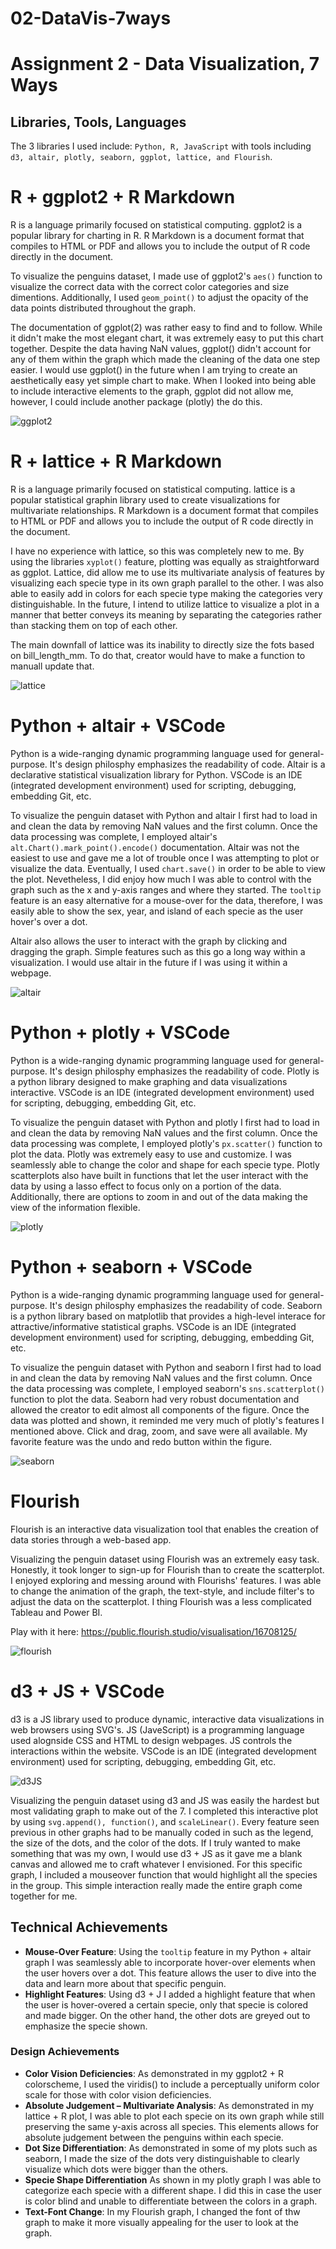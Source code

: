 # 02-DataVis-7ways

Assignment 2 - Data Visualization, 7 Ways  
===

Libraries, Tools, Languages
---
The 3 libraries I used include: `Python, R, JavaScript` with tools including `d3, altair, plotly, seaborn, ggplot, lattice, and Flourish`.

# R + ggplot2 + R Markdown

R is a language primarily focused on statistical computing.
ggplot2 is a popular library for charting in R.
R Markdown is a document format that compiles to HTML or PDF and allows you to include the output of R code directly in the document.

To visualize the penguins dataset, I made use of ggplot2's `aes()` function to visualize the correct data with the correct color categories and size dimentions. Additionally, I used `geom_point()` to adjust the opacity of the data points distributed throughout the graph. 

The documentation of ggplot(2) was rather easy to find and to follow. While it didn't make the most elegant chart, it was extremely easy to put this chart together. Despite the data having NaN values, ggplot() didn't account for any of them within the graph which made the cleaning of the data one step easier. I would use ggplot() in the future when I am trying to create an aesthetically easy yet simple chart to make. When I looked into being able to include interactive elements to the graph, ggplot did not allow me, however, I could include another package (plotly) the do this. 

![ggplot2](01R_ggplot/ggplot2.png)

# R + lattice + R Markdown
R is a language primarily focused on statistical computing.
lattice is a popular statistical graphin library used to create visualizations for multivariate relationships. 
R Markdown is a document format that compiles to HTML or PDF and allows you to include the output of R code directly in the document.

I have no experience with lattice, so this was completely new to me. By using the libraries `xyplot()` feature, plotting was equally as straightforward as ggplot. Lattice, did allow me to use its multivariate analysis of features by visualizing each specie type in its own graph parallel to the other. I was also able to easily add in colors for each specie type making the categories very distinguishable. In the future, I intend to utilize lattice to visualize a plot in a manner that better conveys its meaning by separating the categories rather than stacking them on top of each other.

The main downfall of lattice was its inability to directly size the fots based on bill_length_mm. To do that, creator would have to make a function to manuall update that.

![lattice](02R_lattice/lattice.png)

# Python + altair + VSCode
Python is a wide-ranging dynamic programming language used for general-purpose. It's design philosphy emphasizes the readability of code. 
Altair is a declarative statistical visualization library for Python.
VSCode is an IDE (integrated development environment) used for scripting, debugging, embedding Git, etc. 

To visualize the penguin dataset with Python and altair I first had to load in and clean the data by removing NaN values and the first column. Once the data processing was complete, I employed altair's `alt.Chart().mark_point().encode()` documentation. Altair was not the easiest to use and gave me a lot of trouble once I was attempting to plot or visualize the data. Eventually, I used `chart.save()` in order to be able to view the plot. Nevetheless, I did enjoy how much I was able to control with the graph such as the x and y-axis ranges and where they started. The `tooltip` feature is an easy alternative for a mouse-over for the data, therefore, I was easily able to show the sex, year, and island of each specie as the user hover's over a dot. 

Altair also allows the user to interact with the graph by clicking and dragging the graph. Simple features such as this go a long way within a visualization. I would use altair in the future if I was using it within a webpage. 

![altair](03Python_Altair/altair_python.png)

# Python + plotly + VSCode
Python is a wide-ranging dynamic programming language used for general-purpose. It's design philosphy emphasizes the readability of code. 
Plotly is a python library designed to make graphing and data visualizations interactive.
VSCode is an IDE (integrated development environment) used for scripting, debugging, embedding Git, etc. 

To visualize the penguin dataset with Python and plotly I first had to load in and clean the data by removing NaN values and the first column. Once the data processing was complete, I employed plotly's `px.scatter()` function to plot the data. Plotly was extremely easy to use and customize. I was seamlessly able to change the color and shape for each specie type. Plotly scatterplots also have built in functions that let the user interact with the data by using a lasso effect to focus only on a portion of the data. Additionally, there are options to zoom in and out of the data making the view of the information flexible. 

![plotly](04Python_plotly/plotly.png)

# Python + seaborn + VSCode
Python is a wide-ranging dynamic programming language used for general-purpose. It's design philosphy emphasizes the readability of code. 
Seaborn is a python library based on matplotlib that provides a high-level interace for attractive/informative statistical graphs. 
VSCode is an IDE (integrated development environment) used for scripting, debugging, embedding Git, etc. 

To visualize the penguin dataset with Python and seaborn I first had to load in and clean the data by removing NaN values and the first column. Once the data processing was complete, I employed seaborn's `sns.scatterplot()` function to plot the data. Seaborn had very robust documentation and allowed the creator to edit almost all components of the figure. Once the data was plotted and shown, it reminded me very much of plotly's features I mentioned above. Click and drag, zoom, and save were all available. My favorite feature was the undo and redo button within the figure. 

![seaborn](05Python_seaborn/seaborn.png)

# Flourish
Flourish is an interactive data visualization tool that enables the creation of data stories through a web-based app. 

Visualizing the penguin dataset using Flourish was an extremely easy task. Honestly, it took longer to sign-up for Flourish than to create the scatterplot. I enjoyed exploring and messing around with Flourishs' features. I was able to change the animation of the graph, the text-style, and include filter's to adjust the data on the scatterplot. I thing Flourish was a less complicated Tableau and Power BI.

Play with it here: https://public.flourish.studio/visualisation/16708125/

![flourish](06Flourish/Flourish.png)

# d3 + JS + VSCode
d3 is a JS library used to produce dynamic, interactive data visualizations in web browsers using SVG's.
JS (JaveScript) is a programming language used alognside CSS and HTML to design webpages. JS controls the interactions within the website. 
VSCode is an IDE (integrated development environment) used for scripting, debugging, embedding Git, etc. 

![d3JS](07D3_JS/d3js.png)

Visualizing the penguin dataset using d3 and JS was easily the hardest but most validating graph to make out of the 7. I completed this interactive plot by using `svg.append(), function()`, and `scaleLinear()`. Every feature seen previous in other graphs had to be manually coded in such as the legend, the size of the dots, and the color of the dots. If I truly wanted to make something that was my own, I would use d3 + JS as it gave me a blank canvas and allowed me to craft whatever I envisioned. For this specific graph, I included a mouseover function that would highlight all the species in the group. This simple interaction really made the entire graph come together for me. 

## Technical Achievements
- **Mouse-Over Feature**: Using the `tooltip` feature in my Python + altair graph I was seamlessly able to incorporate hover-over elements when the user hovers over a dot. This feature allows the user to dive into the data and learn more about that specific penguin. 
- **Highlight Features**: Using d3 + J I added a highlight feature that when the user is hover-overed a certain specie, only that specie is colored and made bigger. On the other hand, the other dots are greyed out to emphasize the specie shown. 

### Design Achievements
- **Color Vision Deficiencies**: As demonstrated in my ggplot2 + R colorscheme, I used the viridis() to include a perceptually uniform color scale for those with color vision deficiencies. 
- **Absolute Judgement – Multivariate Analysis**: As demonstrated in my lattice + R plot, I was able to plot each specie on its own graph while still preserving the same y-axis across all species. This elements allows for absolute judgement between the penguins within each specie. 
- **Dot Size Differentiation**: As demonstrated in some of my plots such as seaborn, I made the size of the dots very distinguishable to clearly visualize which dots were bigger than the others. 
- **Specie Shape Differentiation** As shown in my plotly graph I was able to categorize each specie with a different shape. I did this in case the user is color blind and unable to differentiate between the colors in a graph.  
- **Text-Font Change**: In my Flourish graph, I changed the font of thw graph to make it more visually appealing for the user to look at the graph. 
